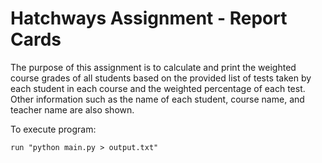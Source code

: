 <h1>Hatchways Assignment - Report Cards</h1>

The purpose of this assignment is to calculate and print the weighted course grades of all students based on the provided list of tests taken by each student in each course and the weighted percentage of each test. Other information such as the name of each student, course name, and teacher name are also shown.

To execute program:
	
	run "python main.py > output.txt"
